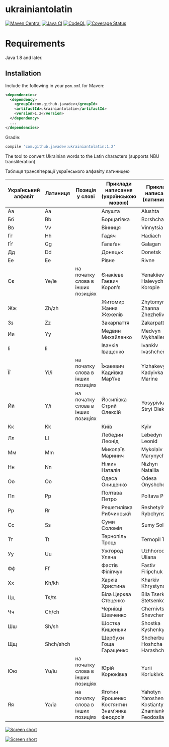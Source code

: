 ukrainiantolatin
================

[![Maven Central](https://img.shields.io/maven-central/v/com.github.javadev/ukrainiantolatin.svg)](http://search.maven.org/#search%7Cga%7C1%7Cg%3A%22com.github.javadev%22%20AND%20a%3A%22ukrainiantolatin%22)
[![Java CI](https://github.com/javadev/ukrainiantolatin/actions/workflows/maven.yml/badge.svg)](https://github.com/javadev/ukrainiantolatin/actions/workflows/maven.yml)
[![CodeQL](https://github.com/javadev/ukrainiantolatin/actions/workflows/codeql.yml/badge.svg)](https://github.com/javadev/ukrainiantolatin/actions/workflows/codeql.yml)
[![Coverage Status](https://coveralls.io/repos/javadev/ukrainiantolatin/badge.svg)](https://coveralls.io/r/javadev/ukrainiantolatin)

Requirements
============

Java 1.8 and later.

## Installation

Include the following in your `pom.xml` for Maven:

```xml
<dependencies>
  <dependency>
    <groupId>com.github.javadev</groupId>
    <artifactId>ukrainiantolatin</artifactId>
    <version>1.2</version>
  </dependency>
  ...
</dependencies>
```

Gradle:

```groovy
compile 'com.github.javadev:ukrainiantolatin:1.2'
```

The tool to convert Ukrainian words to the Latin characters (supports NBU transliteration)

Таблиця транслітерації українського алфавіту латиницею

| Український алфавіт | Латиниця | Позиція у слові | Приклади написання (українською мовою) | Приклади написання (латиницею) |
|----------------------|-----------|------------------|-----------------------------------------|-------------------------------|
| Аа                   | Aa        |                  | Алушта                                  | Alushta                       |
| Бб                   | Bb        |                  | Борщагівка                              | Borshchahivkа                 |
| Вв                   | Vv        |                  | Вінниця                                 | Vinnytsia                     |
| Гг                   | Hh        |                  | Гадяч                                   | Hadiach                       |
| Ґґ                   | Gg        |                  | Ґалаґан                                 | Galagan                       |
| Дд                   | Dd        |                  | Донецьк                                 | Donetsk                       |
| Ее                   | Ee        |                  | Рівне                                   | Rivne                         |
| Єє                   | Ye/ie     | на початку слова в інших позиціях | Єнакієве Гаєвич Короп’є             | Yenakiieve Haievych Koropie   |
| Жж                   | Zh/zh     |                  | Житомир Жанна Жежелів                  | Zhytomyr Zhanna Zhezheliv     |
| Зз                   | Zz        |                  | Закарпаття                              | Zakarpattia                   |
| Ии                   | Yy        |                  | Медвин Михайленко                       | Medvyn Mykhailenko            |
| Іі                   | Ii        |                  | Іванків Іващенко                        | Ivankiv Ivashchenko           |
| Її                   | Yi/i      | на початку слова в інших позиціях | Їжакевич Кадиївка Мар’їне           | Yizhakevych Kadyivka Marine   |
| Йй                   | Y/i       | на початку слова в інших позиціях | Йосипівка Стрий Олексій              | Yosypivka Stryi Oleksii       |
| Кк                   | Kk        |                  | Київ                                    | Kyiv                          |
| Лл                   | Ll        |                  | Лебедин Леонід                          | Lebedyn Leonid                |
| Мм                   | Mm        |                  | Миколаїв Маринич                        | Mykolaiv Marynych             |
| Нн                   | Nn        |                  | Ніжин Наталія                           | Nizhyn Nataliіa               |
| Оо                   | Oo        |                  | Одеса Онищенко                          | Odesa Onyshchenko            |
| Пп                   | Pp        |                  | Полтава Петро                           | Poltava Petro                 |
| Рр                   | Rr        |                  | Решетилівка Рибчинськй                 | Reshetylivka Rybchynskyi      |
| Сс                   | Ss        |                  | Суми Соломія                            | Sumy Solomiia                 |
| Тт                   | Tt        |                  | Тернопіль Троць                        | Ternopil Trots                |
| Уу                   | Uu        |                  | Ужгород Уляна                           | Uzhhorod Uliana               |
| Фф                   | Ff        |                  | Фастів Філіпчук                         | Fastiv Filipchuk              |
| Хх                   | Kh/kh     |                  | Харків Христина                         | Kharkiv Khrystyna             |
| Цц                   | Ts/ts     |                  | Біла Церква Стеценко                    | Bila Tserkva Stetsenko        |
| Чч                   | Ch/ch     |                  | Чернівці Шевченко                       | Chernivtsi Shevchenko         |
| Шш                   | Sh/sh     |                  | Шостка Кишеньки                         | Shostka Kyshenky              |
| Щщ                   | Shch/shch |                  | Щербухи Гоща Гаращенко                 | Shcherbukhy Hoshcha Harashchenko |
| Юю                   | Yu/iu     | на початку слова в інших позиціях | Юрій Корюківка                        | Yurii Koriukivka              |
| Яя                   | Ya/ia     | на початку слова в інших позиціях | Яготин Ярошенко Костянтин Знам’янка Феодосія | Yahotyn Yaroshenko Kostiantyn Znamianka Feodosiia |

[![Screen short](https://raw.github.com/javadev/ukrainiantolatin/master/ukrtolatin.png)](http://javadev.github.io/ukrainiantolatin/)

[![Screen short](https://raw.github.com/javadev/ukrainiantolatin/master/ukrtolatin2.png)](http://javadev.github.io/ukrainiantolatin/)
